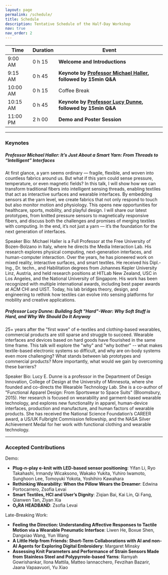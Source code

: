 ```yaml
---
layout: page
permalink: /schedule/
title: Schedule
description: Tentative Schedule of the Half-Day Workshop
nav: true
nav_order: 2
---
```


| Time     | Duration | Event                                              |
| -------- | -------- | -------------------------------------------------- |
| 9:00 AM  | 0 h 15   | **Welcome and Introductions**                      |
| 9:15 AM  | 0 h 45   | **Keynote by [Professor Michael Haller](https://www.mediainteractionlab.eu/?page_id=561), followed by 15min Q&A** |
| 10:00 AM | 0 h 15   | Coffee Break                                       |
| 10:15 AM | 0 h 45   | **Keynote by [Professor Lucy Dunne](https://healthinformatics.umn.edu/staff/lucy-dunne), followed by 15min Q&A**  |
| 11:00 PM | 2 h 00   | **Demo and Poster Session**                        |


---
### Keynotes
##### Professor Michael Haller: **It’s Just About a Smart Yarn: From Threads to “Intelligent” Interfaces** 

At first glance, a yarn seems ordinary — fragile, flexible, and woven into countless fabrics around us. But what if this yarn could sense pressure, temperature, or even magnetic fields? In this talk, I will show how we can transform traditional fibers into intelligent sensing threads, enabling textiles that act as interactive surfaces and wearable interfaces. By embedding sensors at the yarn level, we create fabrics that not only respond to touch but also monitor motion and physiology. This opens new opportunities for healthcare, sports, mobility, and playful design. I will share our latest prototypes, from knitted pressure sensors to magnetically responsive fibers, and discuss both the challenges and promises of merging textiles with computing. In the end, it’s not just a yarn — it’s the foundation for the next generation of interfaces.

Speaker Bio: 
Michael Haller is a Full Professor at the Free University of Bozen-Bolzano in Italy, where he directs the Media Interaction Lab. His research explores physical computing, next-generation interfaces, and human-computer interaction. Over the years, he has pioneered work on mixed reality, interactive surfaces, and smart textiles. He received his Dipl.-Ing., Dr. techn., and Habilitation degrees from Johannes Kepler University Linz, Austria, and held research positions at HITLab New Zealand, USC in Los Angeles, and the National University of Singapore. His work has been recognized with multiple international awards, including best paper awards at ACM CHI and UIST. Today, his lab bridges theory, design, and engineering to rethink how textiles can evolve into sensing platforms for mobility and creative applications.

##### Professor Lucy Dunne: **Building Soft "Hard"-Wear: Why Soft Stuff is Hard, and Why We Should Do It Anyway**

25+ years after the "first wave" of e-textiles and clothing-based wearables, commercial products are still sparse and struggle to succeed. Wearable interfaces and devices based on hard goods have flourished in the same time frame. This talk will explore the "why" and "why bother" -- what makes textile-based electronic systems so difficult, and why are on-body systems even more challenging? What stands between lab prototypes and commercial products? More importantly, what would we gain by overcoming these barriers? 

Speaker Bio:
Lucy E. Dunne is a professor in the Department of Design Innovation, College of Design at the University of Minnesota, where she founded and co-directs the Wearable Technology Lab. She is a co-author of "Functional Apparel Design: From Sportswear to Space Suits" (Bloomsbury, 2015). Her research is focused on wearability and garment-based wearable technology, and explores new functionality in apparel, human-device interfaces, production and manufacture, and human factors of wearable products. She has received the National Science Foundation’s CAREER award, a US/UK Fulbright Commission fellowship, and the NASA Silver Achievement Medal for her work with functional clothing and wearable technology.

---
### Accepted Contributions
Demo: 

- **Plug-n-play e-knit with LED-based sensor positioning**: Yifan Li, Ryo Takahashi, Irmandy Wicaksono, Wakako Yukita, Yuhiro Iwamoto, Sunghoon Lee, Tomoyuki Yokota, Yoshihiro Kawahara
- **Rethinking Wearability: When the Pillow Wears the Dreamer**: Edwina Portocarrero, Zsofia Levai
- **Smart Textiles, HCI and User’s Dignity**: Ziqian Bai, Kai Lin, Qi Fang, Qianwen Tan, Ziyan Xia
- **O₂RA HEADBAND**: Zsofia Levai

Late-Breaking Work:

- **Feeling the Direction: Understanding Affective Responses to Tactile Motion via a Wearable Pneumatic Interface**: Liwen He, Boxue Shen, Dangxiao Wang, Yun Wang
- **A Little Help from Friends: Short-Term Collaborations with AI and non-AI Agents for Exploring Digital Embroidery**: Margaret Minsky
- **Assessing Knit Parameters and Performance of Strain Sensors Made from Stainless Steel and Polypyrrole-based Yarns**: Ramyah Gowrishankar, Ilona Mattila, Matteo Iannacchero, Fevzihan Bazarir, Jaana Vapaavuori, Yu Xiao
